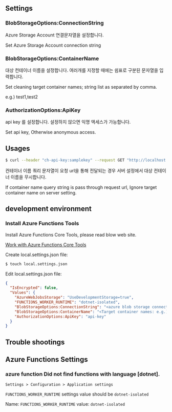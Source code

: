 ## Settings 

### BlobStorageOptions:ConnectionString

Azure Storage Account 연결문자열을 설정합니다.

Set Azure Storage Account connection string

### BlobStorageOptions:ContainerName

대상 컨테이너 이름을 설정합니다. 여러개를 지정할 때에는 쉼표로 구분된 문자열을 입력합니다.

Set cleaning target container names; string list as separated by comma.

e.g.) test1,test2

### AuthorizationOptions:ApiKey

api key 를 설정합니다. 설정하지 않으면 익명 액세스가 가능합니다.

Set api key, Otherwise anonymous access. 


## Usages

```bash
$ curl --header "ch-api-key:samplekey" --request GET "http://localhost:7071/api/cleanAssetsOnPrdStageFunction?containername=test-func"
```

컨테이너 이름 쿼리 문자열이 요청 url을 통해 전달되는 경우 서버 설정에서 대상 컨테이너 이름을 무시합니다.

If container name query string is pass through request url, Ignore target container name on server setting. 


## development environment

### Install Azure Functions Tools

Install Azure Functions Core Tools, please read blow web site.

[Work with Azure Functions Core Tools](https://docs.microsoft.com/ko-kr/azure/azure-functions/functions-run-local?tabs=v4%2Cmacos%2Ccsharp%2Cportal%2Cbash#v2)

Create local.settings.json file:

```bash
$ touch local.settings.json
```

Edit local.settings.json file:

```json
{
  "IsEncrypted": false,
  "Values": {
    "AzureWebJobsStorage": "UseDevelopmentStorage=true",
    "FUNCTIONS_WORKER_RUNTIME": "dotnet-isolated",
    "BlobStorageOptions:ConnectionString": "<azure blob storage connection string>",
    "BlobStorageOptions:ContainerName": "<Target container names: e.g.) test1,test2,test3>",
    "AuthorizationOptions:ApiKey": "api-key"
  }
}
```

## Trouble shootings

## Azure Functions Settings

### azure function Did not find functions with language [dotnet].

`Settings > Configuration > Application settings`

`FUNCTIONS_WORKER_RUNTIME` settings value should be `dotnet-isolated`

Name: `FUNCTIONS_WORKER_RUNTIME`
value: `dotnet-isolated`
